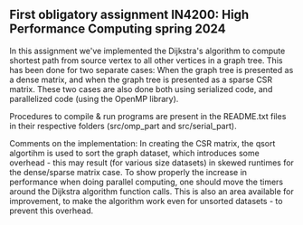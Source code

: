 ## First obligatory assignment IN4200: High Performance Computing spring 2024

In this assignment we've implemented the Dijkstra's algorithm to compute shortest path from source vertex to all other vertices in a graph tree. This has been done for 
two separate cases: When the graph tree is presented as a dense matrix, and when the graph tree is presented as a sparse CSR matrix.
These two cases are also done both using serialized code, and parallelized code (using the OpenMP library).

Procedures to compile & run programs are present in the README.txt files in their respective folders (src/omp_part and src/serial_part). 

Comments on the implementation:
In creating the CSR matrix, the qsort algortihm is used to sort the graph dataset, which introduces some overhead - this may result (for various size datasets) 
in skewed runtimes for the dense/sparse matrix case. To show properly the increase in performance when doing parallel computing, one should move the timers around the
Dijkstra algorithm function calls. This is also an area available for improvement, to make the algorithm work even for unsorted datasets - to prevent this overhead.